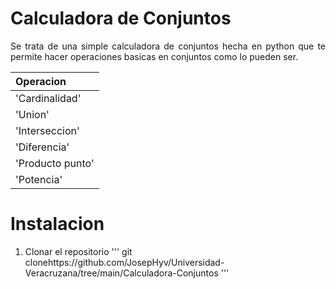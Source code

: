 Calculadora de Conjuntos 
========================
<p align = "justify">
Se trata de una simple calculadora de conjuntos hecha en python que te permite hacer operaciones basicas en conjuntos como lo pueden ser.
</p>

|       Operacion     |
|:--------------------|
| 'Cardinalidad'      |
| 'Union'             |
| 'Interseccion'	  |
| 'Diferencia'        |
| 'Producto punto'    |
| 'Potencia'          |

# Instalacion 
1. Clonar el repositorio ''' git clonehttps://github.com/JosepHyv/Universidad-Veracruzana/tree/main/Calculadora-Conjuntos '''

